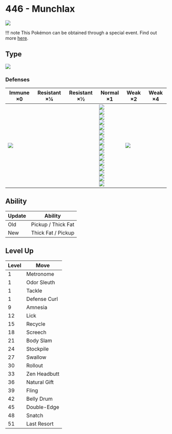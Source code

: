 # 446 - Munchlax
![][446]

!!! note
    This Pokémon can be obtained through a special event. Find out more [here](../../special_events/#baby-pokemon-egg-gift).

## Type

![][normal]

### Defenses

Immune ×0      | Resistant ×¼ | Resistant ×½ | Normal ×1                                                                                                                                                                                                                           | Weak ×2           | Weak ×4
---            | ---          | ---          | ---                                                                                                                                                                                                                                 | ---               | ---
![][ghost]<br> | &nbsp;       | &nbsp;       | ![][normal]<br>![][flying]<br>![][poison]<br>![][ground]<br>![][rock]<br>![][bug]<br>![][steel]<br>![][fire]<br>![][water]<br>![][grass]<br>![][electric]<br>![][psychic]<br>![][ice]<br>![][dragon]<br>![][dark]<br>![][fairy]<br> | ![][fighting]<br> | &nbsp;

## Ability

Update | Ability
---    | ---
Old    | Pickup / Thick Fat
New    | Thick Fat / Pickup

## Level Up

Level | Move
---   | ---
1     | Metronome
1     | Odor Sleuth
1     | Tackle
1     | Defense Curl
9     | Amnesia
12    | Lick
15    | Recycle
18    | Screech
21    | Body Slam
24    | Stockpile
27    | Swallow
30    | Rollout
33    | Zen Headbutt
36    | Natural Gift
39    | Fling
42    | Belly Drum
45    | Double-Edge
48    | Snatch
51    | Last Resort

[446]: ../img/pokemon/446.png
[normal]: ../img/types/normal.png
[fire]: ../img/types/fire.png
[fighting]: ../img/types/fighting.png
[water]: ../img/types/water.png
[flying]: ../img/types/flying.png
[grass]: ../img/types/grass.png
[poison]: ../img/types/poison.png
[electric]: ../img/types/electric.png
[ground]: ../img/types/ground.png
[psychic]: ../img/types/psychic.png
[rock]: ../img/types/rock.png
[ice]: ../img/types/ice.png
[bug]: ../img/types/bug.png
[dragon]: ../img/types/dragon.png
[ghost]: ../img/types/ghost.png
[dark]: ../img/types/dark.png
[steel]: ../img/types/steel.png
[fairy]: ../img/types/fairy.png
